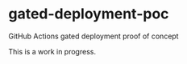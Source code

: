 # gated-deployment-poc
GitHub Actions gated deployment proof of concept

This is a work in progress.
